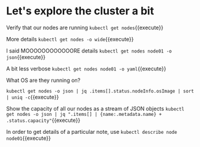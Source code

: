# Let's explore the cluster a bit

Verify that our nodes are running `kubectl get nodes`{{execute}}

More details `kubectl get nodes -o wide`{{execute}}

I said MOOOOOOOOOOOORE details `kubectl get nodes node01 -o json`{{execute}}

A bit less verbose `kubectl get nodes node01 -o yaml`{{execute}}

What OS are they running on?

`kubectl get nodes -o json | jq .items[].status.nodeInfo.osImage | sort | uniq -c`{{execute}}

Show the capacity of all our nodes as a stream of JSON objects
`kubectl get nodes -o json | jq ".items[] | {name:.metadata.name} + .status.capacity"`{{execute}}

In order to get details of a particular note, use `kubectl describe node node01`{{execute}}